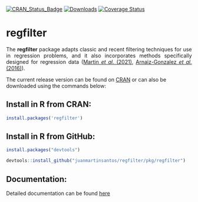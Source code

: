 [![CRAN_Status_Badge](https://www.r-pkg.org/badges/version/regfilter)](http://cran.r-project.org/web/packages/regfilter)  [![Downloads](https://cranlogs.r-pkg.org/badges/regfilter)](https://cran.r-project.org/package=regfilter) [![Coverage Status](https://img.shields.io/badge/Coverage%20Status-92.54-orange)](http://cran.r-project.org/web/packages/regfilter)
 <!-- to hide-->
# regfilter
<p style="text-align:justify;"> The <strong>regfilter</strong> package adapts classic and recent filtering techniques for use in regression problems, and it also incorporates methods specifically designed for regression data (<a href="https://ieeexplore.ieee.org/document/9585469">Martin <i>et al.</i> (2021)</a>, <a href="https://doi:10.1109/ACCESS.2021.3123151">Arnaiz-Gonzalez <i>et al.</i> (2016)</a>). </p>

The current release version can be found on [CRAN](https://cran.r-project.org/web/packages/regfilter/index.html) or can also be downloaded using the commands below:

## Install in R from CRAN:
```r
install.packages('regfilter')
```

## Install in R from GitHub:
```r
install.packages("devtools")

devtools::install_github("juanmartinsantos/regfilter/pkg/regfilter")
```

## Documentation:
Detailed documentation can be found [here](https://cran.r-project.org/web/packages/regfilter/vignettes/regfilter.html)


